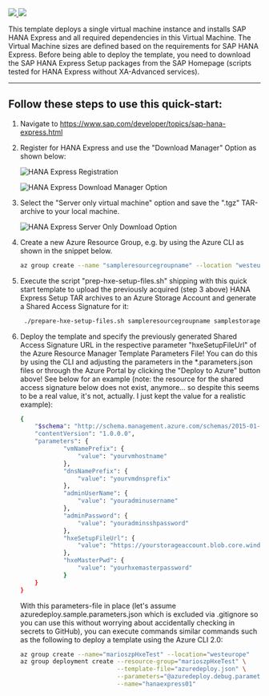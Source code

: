 <a href="https://raw.githubusercontent.com/mszcool/azure-quickstart-templates/original/mszcool-hanaexpress/sap-hana-express/azuredeploy.json" target="_blank">
    <img src="http://azuredeploy.net/deploybutton.png"/>
</a>
<a href="https://raw.githubusercontent.com/mszcool/azure-quickstart-templates/original/mszcool-hanaexpress/sap-hana-express/azuredeploy.json" target="_blank">
  <img src="http://armviz.io/visualizebutton.png"/>
</a>

This template deploys a single virtual machine instance and installs SAP HANA Express and all required dependencies in this Virtual Machine. The Virtual Machine sizes are defined based on the requirements for SAP HANA Express. Before being able to deploy the template, you need to download the SAP HANA Express Setup packages from the SAP Homepage (scripts tested for HANA Express without XA-Advanced services).

-----------

Follow these steps to use this quick-start:
-------------------------------------------

1. Navigate to <https://www.sap.com/developer/topics/sap-hana-express.html>

2. Register for HANA Express and use the "Download Manager" Option as shown below:

    ![HANA Express Registration](https://raw.githubusercontent.com/mszcool/azure-quickstart-templates/original/mszcool-hanaexpress/sap-hana-express/images/Figure01.png)

    ![HANA Express Download Manager Option](https://raw.githubusercontent.com/mszcool/azure-quickstart-templates/original/mszcool-hanaexpress/sap-hana-express/images/Figure02.png)

3. Select the "Server only virtual machine" option and save the ".tgz" TAR-archive to your local machine.

    ![HANA Express Server Only Download Option](https://raw.githubusercontent.com/mszcool/azure-quickstart-templates/original/mszcool-hanaexpress/sap-hana-express/images/Figure03.png)

4. Create a new Azure Resource Group, e.g. by using the Azure CLI as shown in the snippet below.

    ``` bash
    az group create --name "sampleresourcegroupname" --location "westeurope"
    ```

5. Execute the script "prep-hxe-setup-files.sh" shipping with this quick start template to upload the previously acquired (step 3 above) HANA Express Setup TAR archives to an Azure Storage Account and generate a Shared Access Signature for it:

    ``` bash
     ./prepare-hxe-setup-files.sh sampleresourcegroupname samplestorageaccountname samplecontainer westeurope /home/mydirectory/hxe.tgz
    ```

6. Deploy the template and specify the previously generated Shared Access Signature URL in the respective parameter "hxeSetupFileUrl" of the Azure Resource Manager Template Parameters File! You can do this by using the CLI and adjusting the parameters in the *.parameters.json files or through the Azure Portal by clicking the "Deploy to Azure" button above! See below for an example (note: the resource for the shared access signature below does not exist, anymore... so despite this seems to be a real value, it's not, actually. I just kept the value for a realistic example):

    ``` bash
    {
        "$schema": "http://schema.management.azure.com/schemas/2015-01-01/deploymentParameters.json#",
        "contentVersion": "1.0.0.0",
        "parameters": {
                "vmNamePrefix": {
                    "value": "yourvmhostname"
                },
                "dnsNamePrefix": {
                    "value": "yourvmdnsprefix"
                },
                "adminUserName": {
                    "value": "youradminusername"
                },
                "adminPassword": {
                    "value": "youradminsshpassword"
                },
                "hxeSetupFileUrl": {
                    "value": "https://yourstorageaccount.blob.core.windows.net/hxesetup/hxe.tgz?sr=b&sp=r&sv=2015-07-08&st=2017-05-14T05%3A45%3A59Z&sig=5mjDTAPvwCWjaVoCdOt6wJaRfeJPdYXXoRpGRoEAhrY%3D&se=2018-05-14T05%3A45%3A59Z"
                },
                "hxeMasterPwd": {
                    "value": "yourhxemasterpassword"
                }
        }
    }
    ```

    With this parameters-file in place (let's assume azuredeploy.sample.parameters.json which is excluded via .gitignore so you can use this without worrying about accidentally checking in secrets to GitHub), you can execute commands similar commands such as the following to deploy a template using the Azure CLI 2.0:

    ``` bash
    az group create --name="marioszpHxeTest" --location="westeurope"
    az group deployment create --resource-group="marioszpHxeTest" \
                               --template-file="azuredeploy.json" \
                               --parameters="@azuredeploy.debug.parameters.json" \
                               --name="hanaexpress01" 
    ```